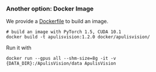 ### Another option: Docker Image

We provide a [Dockerfile](https://github.com/apulis/ApulisVision/blob/master/docker/Dockerfile) to build an image.


```shell
# build an image with PyTorch 1.5, CUDA 10.1
docker build -t apulisvision:1.2.0 docker/apulisvision/
```

Run it with

```shell
docker run --gpus all --shm-size=8g -it -v {DATA_DIR}:/ApulisVision/data ApulisVision
```
